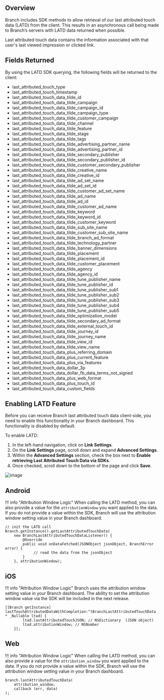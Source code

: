 ## Overview

Branch includes SDK methods to allow retrieval of our last attributed touch data (LATD) from the client. This results in an asynchronous call being made to Branch’s servers with LATD data returned when possible.

Last attributed touch data contains the information associated with that user's last viewed impression or clicked link.

## Fields Returned

By using the LATD SDK querying, the following fields will be returned to the client:

- last_attributed_touch_type
- last_attributed_touch_timestamp
- last_attributed_touch_data_tilde_id
- last_attributed_touch_data_tilde_campaign
- last_attributed_touch_data_tilde_campaign_id
- last_attributed_touch_data_tilde_campaign_type
- last_attributed_touch_data_tilde_customer_campaign
- last_attributed_touch_data_tilde_channel
- last_attributed_touch_data_tilde_feature
- last_attributed_touch_data_tilde_stage
- last_attributed_touch_data_tilde_tags
- last_attributed_touch_data_tilde_advertising_partner_name
- last_attributed_touch_data_tilde_advertising_partner_id
- last_attributed_touch_data_tilde_secondary_publisher
- last_attributed_touch_data_tilde_secondary_publisher_id
- last_attributed_touch_data_tilde_customer_secondary_publisher
- last_attributed_touch_data_tilde_creative_name
- last_attributed_touch_data_tilde_creative_id
- last_attributed_touch_data_tilde_ad_set_name
- last_attributed_touch_data_tilde_ad_set_id
- last_attributed_touch_data_tilde_customer_ad_set_name
- last_attributed_touch_data_tilde_ad_name
- last_attributed_touch_data_tilde_ad_id
- last_attributed_touch_data_tilde_customer_ad_name
- last_attributed_touch_data_tilde_keyword
- last_attributed_touch_data_tilde_keyword_id
- last_attributed_touch_data_tilde_customer_keyword
- last_attributed_touch_data_tilde_sub_site_name
- last_attributed_touch_data_tilde_customer_sub_site_name
- last_attributed_touch_data_tilde_branch_ad_format
- last_attributed_touch_data_tilde_technology_partner
- last_attributed_touch_data_tilde_banner_dimensions
- last_attributed_touch_data_tilde_placement
- last_attributed_touch_data_tilde_placement_id
- last_attributed_touch_data_tilde_customer_placement
- last_attributed_touch_data_tilde_agency
- last_attributed_touch_data_tilde_agency_id
- last_attributed_touch_data_tilde_tune_publisher_name
- last_attributed_touch_data_tilde_tune_publisher_id
- last_attributed_touch_data_tilde_tune_publisher_sub1
- last_attributed_touch_data_tilde_tune_publisher_sub2
- last_attributed_touch_data_tilde_tune_publisher_sub3
- last_attributed_touch_data_tilde_tune_publisher_sub4
- last_attributed_touch_data_tilde_tune_publisher_sub5
- last_attributed_touch_data_tilde_optimization_model
- last_attributed_touch_data_tilde_secondary_ad_format
- last_attributed_touch_data_tilde_external_touch_id
- last_attributed_touch_data_tilde_journey_id
- last_attributed_touch_data_tilde_journey_name
- last_attributed_touch_data_tilde_view_id
- last_attributed_touch_data_tilde_view_name
- last_attributed_touch_data_plus_referring_domain
- last_attributed_touch_data_plus_current_feature
- last_attributed_touch_data_plus_via_features
- last_attributed_touch_data_dollar_3p
- last_attributed_touch_data_dollar_fb_data_terms_not_signed
- last_attributed_touch_data_plus_web_format
- last_attributed_touch_data_plus_touch_id
- last_attributed_touch_data_custom_fields

## Enabling LATD Feature

Before you can receive Branch last attributed touch data client-side, you need to enable this functionality in your Branch dashboard. This functionality is disabled by default.

To enable LATD:

1. In the left-hand navigation, click on **Link Settings**.
2. On the **Link Settings** page, scroll down and expand **Advanced Settings**.
3. Within the **Advanced Settings** section, check the box next to **Enable retrieving Last Attributed Touch Data via SDKs**.
4. Once checked, scroll down to the bottom of the page and click **Save**.

![image](/_assets/img/pages/apps/latd-setting.png)

## Android

!!! info "Attribution Window Logic"
    When calling the LATD method, you can also provide a value for the `attributionWindow` you want applied to the data.  If you do not provide a value within the SDK, Branch will use the attribution window setting value in your Branch dashboard.

```
// init the LATD call
Branch.getInstance().getLastAttributedTouchData(
    new BranchLastAttributedTouchDataListener() {
        @Override
        public void onDataFetched(JSONObject jsonObject, BranchError error) {
             // read the data from the jsonObject
        }
    }, attributionWindow);
```

## iOS

!!! info "Attribution Window Logic"
    Branch uses the attribution window setting value in your Branch dashboard. The ability to set the attribution window value via the SDK will be included in the next release.

```
[[Branch getInstance] lastTouchAttributedDataWithCompletion:^(BranchLastAttributedTouchData * _Nullable ltad) {
        ltad.lastAttributedTouchJSON; // NSDictionary  (JSON object)
        ltad.attributionWindow; // NSNumber
    }];
```

## Web

!!! info "Attribution Window Logic"
    When calling the LATD method, you can also provide a value for the `attribution_window` you want applied to the data.  If you do not provide a value within the SDK, Branch will use the attribution window setting value in your Branch dashboard.

```
branch.lastAttributedTouchData(
    attribution_window,
    callback (err, data)
);
```
